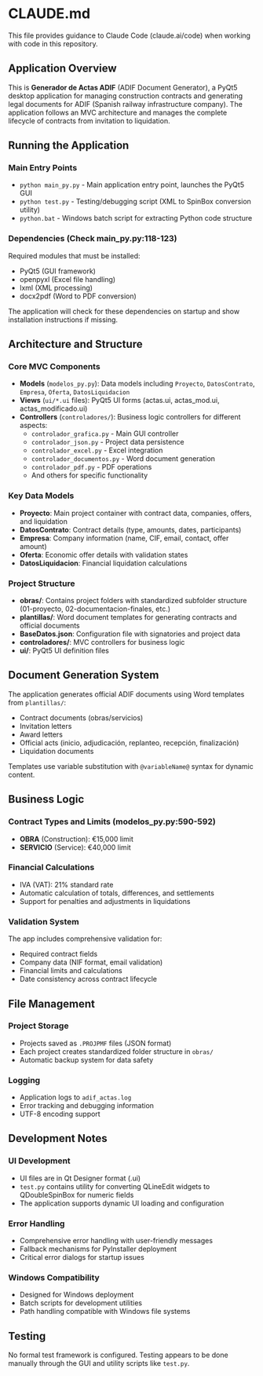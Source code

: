 # CLAUDE.md

This file provides guidance to Claude Code (claude.ai/code) when working with code in this repository.

## Application Overview

This is **Generador de Actas ADIF** (ADIF Document Generator), a PyQt5 desktop application for managing construction contracts and generating legal documents for ADIF (Spanish railway infrastructure company). The application follows an MVC architecture and manages the complete lifecycle of contracts from invitation to liquidation.

## Running the Application

### Main Entry Points
- `python main_py.py` - Main application entry point, launches the PyQt5 GUI
- `python test.py` - Testing/debugging script (XML to SpinBox conversion utility)
- `python.bat` - Windows batch script for extracting Python code structure

### Dependencies (Check main_py.py:118-123)
Required modules that must be installed:
- PyQt5 (GUI framework)
- openpyxl (Excel file handling)
- lxml (XML processing)
- docx2pdf (Word to PDF conversion)

The application will check for these dependencies on startup and show installation instructions if missing.

## Architecture and Structure

### Core MVC Components
- **Models** (`modelos_py.py`): Data models including `Proyecto`, `DatosContrato`, `Empresa`, `Oferta`, `DatosLiquidacion`
- **Views** (`ui/*.ui` files): PyQt5 UI forms (actas.ui, actas_mod.ui, actas_modificado.ui)
- **Controllers** (`controladores/`): Business logic controllers for different aspects:
  - `controlador_grafica.py` - Main GUI controller
  - `controlador_json.py` - Project data persistence
  - `controlador_excel.py` - Excel integration
  - `controlador_documentos.py` - Word document generation
  - `controlador_pdf.py` - PDF operations
  - And others for specific functionality

### Key Data Models
- **Proyecto**: Main project container with contract data, companies, offers, and liquidation
- **DatosContrato**: Contract details (type, amounts, dates, participants)
- **Empresa**: Company information (name, CIF, email, contact, offer amount)  
- **Oferta**: Economic offer details with validation states
- **DatosLiquidacion**: Financial liquidation calculations

### Project Structure
- **obras/**: Contains project folders with standardized subfolder structure (01-proyecto, 02-documentacion-finales, etc.)
- **plantillas/**: Word document templates for generating contracts and official documents
- **BaseDatos.json**: Configuration file with signatories and project data
- **controladores/**: MVC controllers for business logic
- **ui/**: PyQt5 UI definition files

## Document Generation System

The application generates official ADIF documents using Word templates from `plantillas/`:
- Contract documents (obras/servicios)
- Invitation letters
- Award letters  
- Official acts (inicio, adjudicación, replanteo, recepción, finalización)
- Liquidation documents

Templates use variable substitution with `@variableName@` syntax for dynamic content.

## Business Logic

### Contract Types and Limits (modelos_py.py:590-592)
- **OBRA** (Construction): €15,000 limit  
- **SERVICIO** (Service): €40,000 limit

### Financial Calculations
- IVA (VAT): 21% standard rate
- Automatic calculation of totals, differences, and settlements
- Support for penalties and adjustments in liquidations

### Validation System
The app includes comprehensive validation for:
- Required contract fields
- Company data (NIF format, email validation)
- Financial limits and calculations
- Date consistency across contract lifecycle

## File Management

### Project Storage
- Projects saved as `.PROJPMF` files (JSON format)
- Each project creates standardized folder structure in `obras/`
- Automatic backup system for data safety

### Logging
- Application logs to `adif_actas.log`
- Error tracking and debugging information
- UTF-8 encoding support

## Development Notes

### UI Development
- UI files are in Qt Designer format (.ui)
- `test.py` contains utility for converting QLineEdit widgets to QDoubleSpinBox for numeric fields
- The application supports dynamic UI loading and configuration

### Error Handling
- Comprehensive error handling with user-friendly messages
- Fallback mechanisms for PyInstaller deployment
- Critical error dialogs for startup issues

### Windows Compatibility
- Designed for Windows deployment
- Batch scripts for development utilities
- Path handling compatible with Windows file systems

## Testing

No formal test framework is configured. Testing appears to be done manually through the GUI and utility scripts like `test.py`.